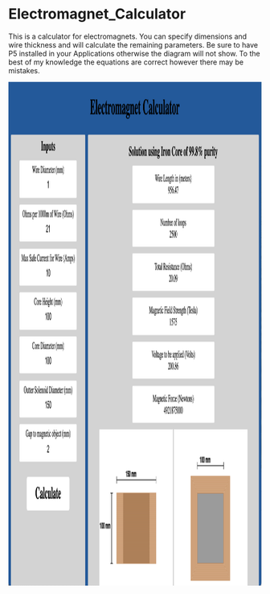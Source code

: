 # Electromagnet_Calculator
This is a calculator for electromagnets. You can specify dimensions and wire thickness and will calculate the remaining parameters. 
Be sure to have P5 installed in your Applications otherwise the diagram will not show. To the best of my knowledge the equations are correct however there may be mistakes.

<img src = "Calc_View.png" height = 1000>
